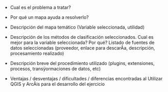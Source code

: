 - Cual es el problema a tratar?


- Por qué un mapa ayuda a resolverlo?

- Descripción del mapa temático (Variable seleccionada, utilidad)

- Descripción de los métodos de clasificación seleccionados. Cual es mejor para la variable seleccionada? Por qué?
  Listado de fuentes de datos seleccionadas (proveedor, enlace para descarĀa, descripción, procesamiento realizado)

- Descripción breve del procedimiento utilizado (plugins, extensiones, procesos, transÿormaciones de datos, etc)

- Ventajas / desventajas / dificultades / diferencias encontradas al Utilizar QGIS y ArcĀis para el desarrollo del ejercicio 

